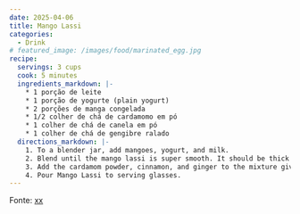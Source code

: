 ```yaml
---
date: 2025-04-06
title: Mango Lassi
categories:
  - Drink
# featured_image: /images/food/marinated_egg.jpg
recipe:
  servings: 3 cups
  cook: 5 minutes
  ingredients_markdown: |-
    * 1 porção de leite
    * 1 porção de yogurte (plain yogurt)
    * 2 porções de manga congelada
    * 1/2 colher de chá de cardamomo em pó
    * 1 colher de chá de canela em pó
    * 1 colher de chá de gengibre ralado
  directions_markdown: |-
    1. To a blender jar, add mangoes, yogurt, and milk.
    2. Blend until the mango lassi is super smooth. It should be thick yet of pouring consistency. Add water to thinnen the juice.
    3. Add the cardamom powder, cinnamon, and ginger to the mixture give a good mix blending a bit more.
    4. Pour Mango Lassi to serving glasses.
---
```


Fonte: [xx](https://www.indianhealthyrecipes.com/mango-lassi-recipe/#wprm-recipe-container-39830)
